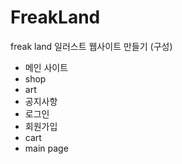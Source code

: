 # FreakLand

freak land 일러스트 웹사이트 만들기
(구성)
- 메인 사이트
- shop
- art
- 공지사항
- 로그인
- 회원가입
- cart
- main page
